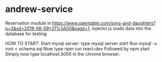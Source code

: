 # andrew-service
Reservation module in https://www.opentable.com/sons-and-daughters?p=2&sd=2018-06-09+21%3A00&page=1.
Injector.js loads data into the database for testing.

HOW TO START:
Start mysql server: type mysql.server start
Run mysql -u root < schema.sql
Now type npm run react-dev
Followed by npm start
Simply now type localhost:3000 in the chrome browser.

